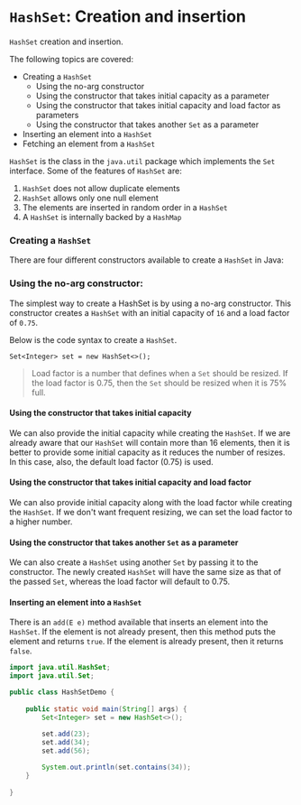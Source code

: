 # `HashSet`: Creation and insertion

`HashSet` creation and insertion.

The following topics are covered:
- Creating a `HashSet`
  - Using the no-arg constructor
  - Using the constructor that takes initial capacity as a parameter
  - Using the constructor that takes initial capacity and load factor as parameters
  - Using the constructor that takes another `Set` as a parameter
- Inserting an element into a `HashSet`
- Fetching an element from a `HashSet`

`HashSet` is the class in the `java.util` package which implements the `Set` interface.
Some of the features of `HashSet` are:
1. `HashSet` does not allow duplicate elements
2. `HashSet` allows only one null element
3. The elements are inserted in random order in a `HashSet`
4. A `HashSet` is internally backed by a `HashMap`

### Creating a `HashSet`

There are four different constructors available to create a `HashSet` in Java:

### Using the no-arg constructor:

The simplest way to create a HashSet is by using a no-arg constructor.
This constructor creates a `HashSet` with an initial capacity of `16` and a load factor of `0.75`.

Below is the code syntax to create a `HashSet`.

```
Set<Integer> set = new HashSet<>();
```

> Load factor is a number that defines when a `Set` should be resized.
> If the load factor is 0.75, then the `Set` should be resized when it is 75% full.

#### Using the constructor that takes initial capacity

We can also provide the initial capacity while creating the `HashSet`.
If we are already aware that our `HashSet` will contain more than 16 elements, then it is better to provide some initial capacity as it reduces the number of resizes.
In this case, also, the default load factor (0.75) is used.

#### Using the constructor that takes initial capacity and load factor

We can also provide initial capacity along with the load factor while creating the `HashSet`.
If we don't want frequent resizing, we can set the load factor to a higher number.

#### Using the constructor that takes another `Set` as a parameter

We can also create a `HashSet` using another `Set` by passing it to the constructor.
The newly created `HashSet` will have the same size as that of the passed `Set`, whereas the load factor will default to 0.75.

#### Inserting an element into a `HashSet`

There is an `add(E e)` method available that inserts an element into the `HashSet`.
If the element is not already present, then this method puts the element and returns `true`.
If the element is already present, then it returns `false`.

```java
import java.util.HashSet;
import java.util.Set;

public class HashSetDemo {
    
    public static void main(String[] args) {
        Set<Integer> set = new HashSet<>();
        
        set.add(23);
        set.add(34);
        set.add(56);

        System.out.println(set.contains(34));
    }
    
}
```
